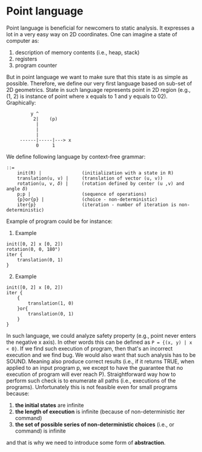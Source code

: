 # Point language

Point language is beneficial for newcomers to static analysis. 
It expresses a lot in a very easy way on 2D coordinates. One can
imagine a state of computer as:
1. description of memory contents (i.e., heap, stack)
2. registers
3. program counter

But in point language we want to make sure that this state is as simple as 
possible. 
Therefore, we define our very first language based on sub-set of 2D geometrics. 
State in such language represents point in 2D region (e.g., (1, 2) is instance of point where x equals to 1 and y equals to 02).
Graphically:
```shell
         y ^
          2|    (p)
           |
           |
           |
     ------|-----|---> x
           0     1  
```

We define following language by context-free grammar:

```shell
::= 
    init(R) |               (initialization with a state in R)
    translation(u, v) |     (translation of vector (u, v))
    rotation(u, v, 𝛿) |     (rotation defined by center (u ,v) and angle 𝛿)
    p;p |                   (sequence of operations)
    {p}or{p} |              (choice - non-deterministic)
    iter{p}                 (iteration - number of iteration is non-deterministic)
```

Example of program could be for instance:

1. Example
```shell
init([0, 2] x [0, 2])
rotation(0, 0, 180°)
iter {
    translation(0, 1)
}
```
2. Example
```shell
init([0, 2] x [0, 2])
iter {
    {
        translation(1, 0)
    }or{
        translation(0, 1)
    }
}
```

In such language, we could analyze safety property (e.g., point never enters the negative x axis). 
In other words this can be defined as `P = {(x, y) | x < 0}`. 
If we find such execution of program, then that's an incorrect execution and we find bug.
We would also want that such analysis has to be SOUND. 
Meaning also produce correct results (i.e., if it returns TRUE, when applied to an input program p, we except to have the guarantee
that no execution of program will ever reach P). 
Straightforward way how to perform such check is to enumerate all paths (i.e., executions of the programs).
Unfortunately this is not feasible even for small programs because:
1. **the initial states** are infinite
2. **the length of execution** is infinite (because of non-deterministic iter command)
3. **the set of possible series of non-deterministic choices** (i.e., or command) is infinite

and that is why we need to introduce some form of **abstraction**.
